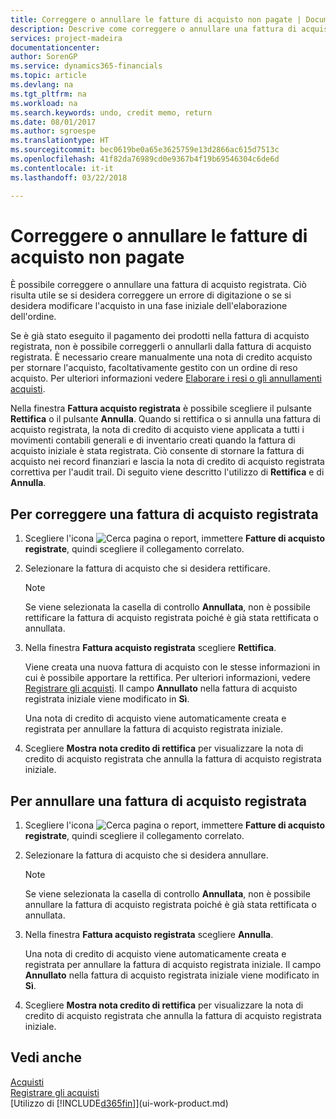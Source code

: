 ```yaml
---
title: Correggere o annullare le fatture di acquisto non pagate | Documenti Microsoft
description: Descrive come correggere o annullare una fattura di acquisto registrata e creare automaticamente una nota di credito di acquisto.
services: project-madeira
documentationcenter: 
author: SorenGP
ms.service: dynamics365-financials
ms.topic: article
ms.devlang: na
ms.tgt_pltfrm: na
ms.workload: na
ms.search.keywords: undo, credit memo, return
ms.date: 08/01/2017
ms.author: sgroespe
ms.translationtype: HT
ms.sourcegitcommit: bec0619be0a65e3625759e13d2866ac615d7513c
ms.openlocfilehash: 41f82da76989cd0e9367b4f19b69546304c6de6d
ms.contentlocale: it-it
ms.lasthandoff: 03/22/2018

---
```

# <a name="correct-or-cancel-unpaid-purchase-invoices"></a>Correggere o annullare le fatture di acquisto non pagate
È possibile correggere o annullare una fattura di acquisto registrata. Ciò risulta utile se si desidera correggere un errore di digitazione o se si desidera modificare l'acquisto in una fase iniziale dell'elaborazione dell'ordine.

Se è già stato eseguito il pagamento dei prodotti nella fattura di acquisto registrata, non è possibile correggerli o annullarli dalla fattura di acquisto registrata. È necessario creare manualmente una nota di credito acquisto per stornare l'acquisto, facoltativamente gestito con un ordine di reso acquisto. Per ulteriori informazioni vedere [Elaborare i resi o gli annullamenti acquisti](purchasing-how-process-purchase-returns-cancellations.md).

Nella finestra **Fattura acquisto registrata** è possibile scegliere il pulsante **Rettifica** o il pulsante **Annulla**. Quando si rettifica o si annulla una fattura di acquisto registrata, la nota di credito di acquisto viene applicata a tutti i movimenti contabili generali e di inventario creati quando la fattura di acquisto iniziale è stata registrata. Ciò consente di stornare la fattura di acquisto nei record finanziari e lascia la nota di credito di acquisto registrata correttiva per l'audit trail. Di seguito viene descritto l'utilizzo di **Rettifica** e di **Annulla**.

## <a name="to-correct-a-posted-purchase-invoice"></a>Per correggere una fattura di acquisto registrata
1. Scegliere l'icona ![Cerca pagina o report](media/ui-search/search_small.png "icona Cerca pagina o report"), immettere **Fatture di acquisto registrate**, quindi scegliere il collegamento correlato.  
2. Selezionare la fattura di acquisto che si desidera rettificare.  

    > [!NOTE]  
   >   Se viene selezionata la casella di controllo **Annullata**, non è possibile rettificare la fattura di acquisto registrata poiché è già stata rettificata o annullata.
3. Nella finestra **Fattura acquisto registrata** scegliere **Rettifica**.

    Viene creata una nuova fattura di acquisto con le stesse informazioni in cui è possibile apportare la rettifica. Per ulteriori informazioni, vedere [Registrare gli acquisti](purchasing-how-record-purchases.md). Il campo **Annullato** nella fattura di acquisto registrata iniziale viene modificato in **Sì**.

    Una nota di credito di acquisto viene automaticamente creata e registrata per annullare la fattura di acquisto registrata iniziale.
4. Scegliere **Mostra nota credito di rettifica** per visualizzare la nota di credito di acquisto registrata che annulla la fattura di acquisto registrata iniziale.

## <a name="to-cancel-a-posted-purchase-invoice"></a>Per annullare una fattura di acquisto registrata
1. Scegliere l'icona ![Cerca pagina o report](media/ui-search/search_small.png "icona Cerca pagina o report"), immettere **Fatture di acquisto registrate**, quindi scegliere il collegamento correlato.  
2. Selezionare la fattura di acquisto che si desidera annullare.

    > [!NOTE]  
   >   Se viene selezionata la casella di controllo **Annullata**, non è possibile annullare la fattura di acquisto registrata poiché è già stata rettificata o annullata.
3. Nella finestra **Fattura acquisto registrata** scegliere **Annulla**.

    Una nota di credito di acquisto viene automaticamente creata e registrata per annullare la fattura di acquisto registrata iniziale. Il campo **Annullato** nella fattura di acquisto registrata iniziale viene modificato in **Sì**.
4. Scegliere **Mostra nota credito di rettifica** per visualizzare la nota di credito di acquisto registrata che annulla la fattura di acquisto registrata iniziale.

## <a name="see-also"></a>Vedi anche
[Acquisti](purchasing-manage-purchasing.md)  
[Registrare gli acquisti](purchasing-how-record-purchases.md)  
[Utilizzo di [!INCLUDE[d365fin](includes/d365fin_md.md)]](ui-work-product.md)


